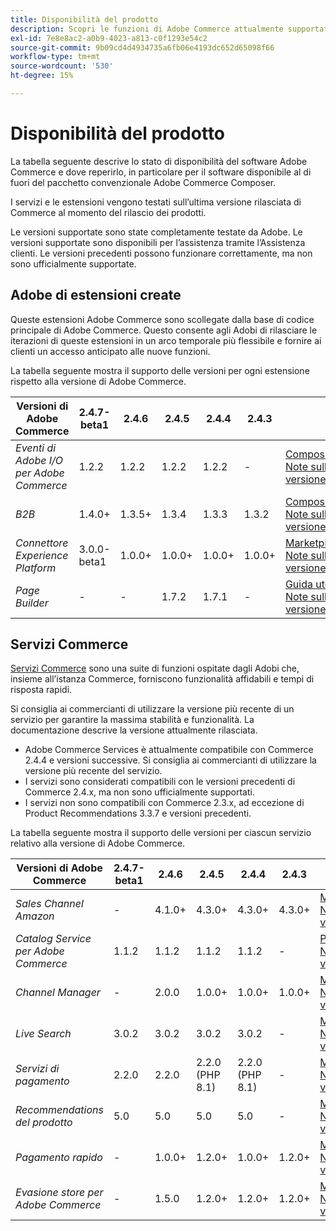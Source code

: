 ```yaml
---
title: Disponibilità del prodotto
description: Scopri le funzioni di Adobe Commerce attualmente supportate e verificane la compatibilità con specifiche versioni di Adobe Commerce.
exl-id: 7e8e8ac2-a0b9-4023-a813-c0f1293e54c2
source-git-commit: 9b09cd4d4934735a6fb06e4193dc652d65098f66
workflow-type: tm+mt
source-wordcount: '530'
ht-degree: 15%

---
```


# Disponibilità del prodotto

La tabella seguente descrive lo stato di disponibilità del software Adobe Commerce e dove reperirlo, in particolare per il software disponibile al di fuori del pacchetto convenzionale Adobe Commerce Composer.

I servizi e le estensioni vengono testati sull’ultima versione rilasciata di Commerce al momento del rilascio dei prodotti.

Le versioni supportate sono state completamente testate da Adobe. Le versioni supportate sono disponibili per l’assistenza tramite l’Assistenza clienti. Le versioni precedenti possono funzionare correttamente, ma non sono ufficialmente supportate.

## Adobe di estensioni create

Queste estensioni Adobe Commerce sono scollegate dalla base di codice principale di Adobe Commerce. Questo consente agli Adobi di rilasciare le iterazioni di queste estensioni in un arco temporale più flessibile e fornire ai clienti un accesso anticipato alle nuove funzioni.


La tabella seguente mostra il supporto delle versioni per ogni estensione rispetto alla versione di Adobe Commerce.

| **Versioni di Adobe Commerce** | 2.4.7-beta1 | 2.4.6 | 2.4.5 | 2.4.4 | 2.4.3 |                                                                                                                                                                                                                                          |
|----------------------------------------|-------------|--------|--------|--------|--------|------------------------------------------------------------------------------------------------------------------------------------------------------------------------------------------------------------------------------------------|
| _Eventi di Adobe I/O per Adobe Commerce_ | 1.2.2 | 1.2.2 | 1.2.2 | 1.2.2 | - | [Compositore](https://developer.adobe.com/commerce/events/get-started/installation/) <br/>[Note sulla versione](https://developer.adobe.com/commerce/events/get-started/release-notes/) |
| _B2B_ | 1.4.0+ | 1.3.5+ | 1.3.4 | 1.3.3 | 1.3.2 | [Compositore](https://experienceleague.adobe.com/docs/commerce-admin/b2b/install.html) <br/> [Note sulla versione](https://experienceleague.adobe.com/docs/commerce-admin/b2b/release-notes.html) |
| _Connettore Experience Platform_ | 3.0.0-beta1 | 1.0.0+ | 1.0.0+ | 1.0.0+ | 1.0.0+ | [Marketplace](https://commercemarketplace.adobe.com/magento-experience-platform-connector.html)<br/>[Note sulla versione](https://experienceleague.adobe.com/docs/commerce-merchant-services/experience-platform-connector/release-notes.html) |
| _Page Builder_ | - | - | 1.7.2 | 1.7.1 | - | [Guida utente](https://experienceleague.adobe.com/docs/commerce-admin/page-builder/guide-overview.html)<br/> [Note sulla versione](https://experienceleague.adobe.com/docs/commerce-admin/page-builder/release-notes.html) |

## Servizi Commerce

[Servizi Commerce](https://experienceleague.adobe.com/docs/commerce-merchant-services/user-guides/home.html) sono una suite di funzioni ospitate dagli Adobi che, insieme all’istanza Commerce, forniscono funzionalità affidabili e tempi di risposta rapidi.

Si consiglia ai commercianti di utilizzare la versione più recente di un servizio per garantire la massima stabilità e funzionalità. La documentazione descrive la versione attualmente rilasciata.

* Adobe Commerce Services è attualmente compatibile con Commerce 2.4.4 e versioni successive. Si consiglia ai commercianti di utilizzare la versione più recente del servizio.
* I servizi sono considerati compatibili con le versioni precedenti di Commerce 2.4.x, ma non sono ufficialmente supportati.
* I servizi non sono compatibili con Commerce 2.3.x, ad eccezione di Product Recommendations 3.3.7 e versioni precedenti.

La tabella seguente mostra il supporto delle versioni per ciascun servizio relativo alla versione di Adobe Commerce.

| **Versioni di Adobe Commerce** | 2.4.7-beta1 | 2.4.6 | 2.4.5 | 2.4.4 | 2.4.3 |                                                                                                                                                                                                                                                |
|--------------------------------------|-------------|--------|--------|--------|--------|------------------------------------------------------------------------------------------------------------------------------------------------------------------------------------------------------------------------------------------------|
| _Sales Channel Amazon_ | - | 4.1.0+ | 4.3.0+ | 4.3.0+ | 4.3.0+ | [Marketplace](https://commercemarketplace.adobe.com/magento-module-amazon.html)<br/> [Note sulla versione](https://experienceleague.adobe.com/docs/commerce-channels/amazon/release-notes.html) |
| _Catalog Service per Adobe Commerce_ | 1.1.2 | 1.1.2 | 1.1.2 | 1.1.2 | - | [Panoramica](https://experienceleague.adobe.com/docs/commerce-merchant-services/catalog-service/guide-overview.html)<br/> [Note sulla versione](https://experienceleague.adobe.com/docs/commerce-merchant-services/catalog-service/release-notes.html) |
| _Channel Manager_ | - | 2.0.0 | 1.0.0+ | 1.0.0+ | 1.0.0+ | [Marketplace](https://commercemarketplace.adobe.com/magento-channel-manager.html)<br/> [Note sulla versione](https://experienceleague.adobe.com/docs/commerce-channels/channel-manager/release-notes.html) |
| _Live Search_ | 3.0.2 | 3.0.2 | 3.0.2 | 3.0.2 | - | [Marketplace](https://commercemarketplace.adobe.com/magento-live-search.html)<br/>[Note sulla versione](https://experienceleague.adobe.com/docs/commerce-merchant-services/live-search/release-notes.html) |
| _Servizi di pagamento_ | 2.2.0 | 2.2.0 | 2.2.0 (PHP 8.1) | 2.2.0 (PHP 8.1) | - | [Marketplace](https://commercemarketplace.adobe.com/magento-payment-services.html)<br/> [Note sulla versione](https://commercemarketplace.adobe.com/magento-payment-services.html) |
| _Recommendations del prodotto_ | 5.0 | 5.0 | 5.0 | 5.0 | - | [Marketplace](https://commercemarketplace.adobe.com/magento-product-recommendations.html)<br/> [Note sulla versione](https://experienceleague.adobe.com/docs/commerce-merchant-services/product-recommendations/release-notes.html) |
| _Pagamento rapido_ | - | 1.0.0+ | 1.2.0+ | 1.0.0+ | 1.2.0+ | [Marketplace](https://commercemarketplace.adobe.com/magento-quick-checkout.html)<br/> [Note sulla versione](https://experienceleague.adobe.com/docs/commerce-merchant-services/product-recommendations/release-notes.html) |
| _Evasione store per Adobe Commerce_ | - | 1.5.0 | 1.2.0+ | 1.2.0+ | 1.2.0+ | [Marketplace](https://commercemarketplace.adobe.com/store-fulfillment-magento-walmart.html)<br/> [Note sulla versione](https://experienceleague.adobe.com/docs/commerce-merchant-services/store-fulfillment/release-notes.html) |
